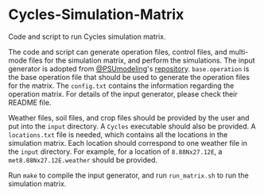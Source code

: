 # Cycles-Simulation-Matrix
Code and script to run Cycles simulation matrix.


The code and script can generate operation files, control files, and multi-mode files for the simulation matrix, and perform the simulations.
The input generator is adopted from [@PSUmodeling](https://github.com/PSUmodeling)'s [repository](https://github.com/PSUmodeling/Input-Generator).
`base.operation` is the base operation file that should be used to generate the operation files for the matrix.
The `config.txt` contains the information regarding the operation matrix.
For details of the input generator, please check their README file.

Weather files, soil files, and crop files should be provided by the user and put into the `input` directory.
A `Cycles` executable should also be provided.
A `locations.txt` file is needed, which contains all the locations in the simulation matrix.
Each location should correspond to one weather file in the `input` directory.
For example, for a location of `8.88Nx27.12E`, a `met8.88Nx27.12E.weather` should be provided.

Run `make` to compile the input generator, and run `run_matrix.sh` to run the simulation matrix.
